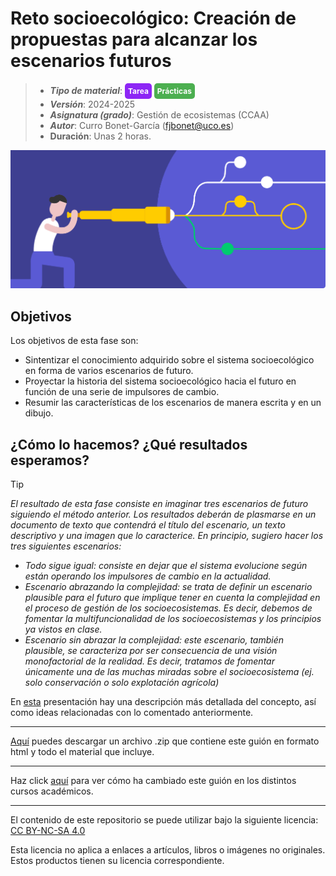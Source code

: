 #  Reto socioecológico: Creación de propuestas para alcanzar los escenarios futuros

> + **_Tipo de material_**: <span style="display: inline-block; font-size: 12px; color: white; background-color: #8D26F5; border-radius: 5px; padding: 5px; font-weight: bold;"> Tarea</span> <span style="display: inline-block; font-size: 12px; color: white; background-color: #4caf50; border-radius: 5px; padding: 5px; font-weight: bold;"> Prácticas</span>
> + **_Versión_**: 2024-2025
> + **_Asignatura (grado)_**: Gestión de ecosistemas (CCAA)
> + **_Autor_**: Curro Bonet-García (fjbonet@uco.es)
> + **Duración**: Unas 2 horas.

![portada](https://raw.githubusercontent.com/aprendiendo-cosas/P_escenarios_reto_gesteco_ccaa/2024_2025/imagenes/portada.png)



## Objetivos 



Los objetivos de esta fase son:

- Sintentizar el conocimiento adquirido sobre el sistema socioecológico en forma de varios escenarios de futuro.
- Proyectar la historia del sistema socioecológico hacia el futuro en función de una serie de impulsores de cambio.
- Resumir las características de los escenarios de manera escrita y en un dibujo.



## ¿Cómo lo hacemos? ¿Qué resultados esperamos?



> [!TIP] 
> *El resultado de esta fase consiste en imaginar tres escenarios de futuro siguiendo el método anterior. Los resultados deberán de plasmarse en un documento de texto que contendrá el título del escenario, un texto descriptivo y una imagen que lo caracterice. En principio, sugiero hacer los tres siguientes escenarios:*
>
> + *Todo sigue igual: consiste en dejar que el sistema evolucione según están operando los impulsores de cambio en la actualidad.* 
> + *Escenario abrazando la complejidad: se trata de definir un escenario plausible para el futuro que implique tener en cuenta la complejidad en el proceso de gestión de los socioecosistemas. Es decir, debemos de fomentar la multifuncionalidad de los socioecosistemas y los principios ya vistos en clase.*
> + *Escenario sin abrazar la complejidad: este escenario, también plausible, se caracteriza por ser consecuencia de una visión monofactorial de la realidad. Es decir, tratamos de fomentar únicamente una de las muchas miradas sobre el socioecosistema (ej. solo conservación o solo explotación agrícola)*



En [esta](https://github.com/aprendiendo-cosas/P_escenarios_reto_gesteco_ccaa/raw/refs/tags/2024_2025/presentacion/descripcion_escenarios.pptx) presentación hay una descripción más detallada del concepto, así como ideas relacionadas con lo comentado anteriormente. 





****

[Aquí](https://github.com/aprendiendo-cosas/P_escenarios_reto_gesteco_ccaa/archive/refs/tags/2024_2025.zip) puedes descargar un archivo .zip que contiene este guión en formato html y todo el material que incluye.

****
Haz click [aquí](https://github.com/aprendiendo-cosas/P_escenarios_reto_gesteco_ccaa/releases) para ver cómo ha cambiado este guión en los distintos cursos académicos.

****
 <p xmlns:cc="http://creativecommons.org/ns#" >El contenido de este repositorio se puede utilizar bajo la siguiente licencia:  <a  href="https://creativecommons.org/licenses/by-nc-sa/4.0/?ref=chooser-v1"  target="_blank" rel="license noopener noreferrer"  style="display:inline-block;">CC BY-NC-SA 4.0<img  style="height:22px!important;margin-left:3px;vertical-align:text-bottom;"   src="https://mirrors.creativecommons.org/presskit/icons/cc.svg?ref=chooser-v1"  alt=""><img  style="height:22px!important;margin-left:3px;vertical-align:text-bottom;"   src="https://mirrors.creativecommons.org/presskit/icons/by.svg?ref=chooser-v1"  alt=""><img  style="height:22px!important;margin-left:3px;vertical-align:text-bottom;"   src="https://mirrors.creativecommons.org/presskit/icons/nc.svg?ref=chooser-v1"  alt=""><img  style="height:22px!important;margin-left:3px;vertical-align:text-bottom;"   src="https://mirrors.creativecommons.org/presskit/icons/sa.svg?ref=chooser-v1"  alt=""></a></p> 

<p>Esta licencia no aplica a enlaces a artículos, libros o imágenes no originales. Estos productos tienen su licencia correspondiente.</p>

